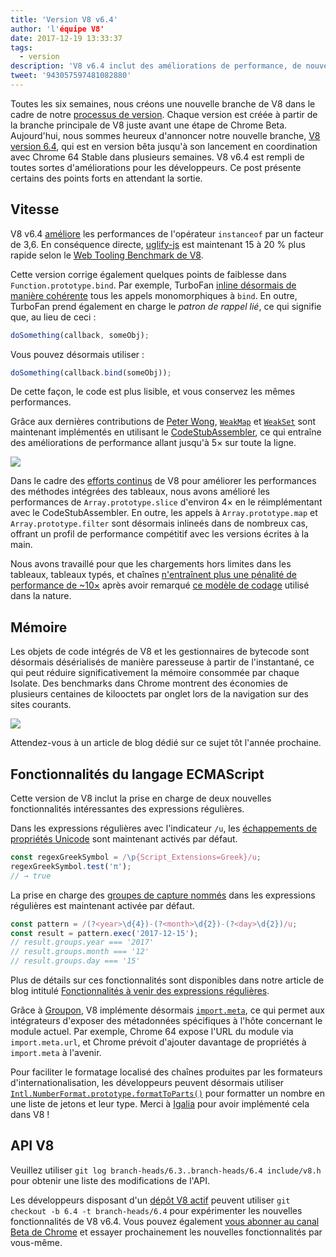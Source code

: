 ```yaml
---
title: 'Version V8 v6.4'
author: 'l'équipe V8'
date: 2017-12-19 13:33:37
tags:
  - version
description: 'V8 v6.4 inclut des améliorations de performance, de nouvelles fonctionnalités du langage JavaScript, et plus encore.'
tweet: '943057597481082880'
---
```

Toutes les six semaines, nous créons une nouvelle branche de V8 dans le cadre de notre [processus de version](/docs/release-process). Chaque version est créée à partir de la branche principale de V8 juste avant une étape de Chrome Beta. Aujourd'hui, nous sommes heureux d'annoncer notre nouvelle branche, [V8 version 6.4](https://chromium.googlesource.com/v8/v8.git/+log/branch-heads/6.4), qui est en version bêta jusqu'à son lancement en coordination avec Chrome 64 Stable dans plusieurs semaines. V8 v6.4 est rempli de toutes sortes d'améliorations pour les développeurs. Ce post présente certains des points forts en attendant la sortie.

<!--truncate-->
## Vitesse

V8 v6.4 [améliore](https://bugs.chromium.org/p/v8/issues/detail?id=6971) les performances de l'opérateur `instanceof` par un facteur de 3,6. En conséquence directe, [uglify-js](http://lisperator.net/uglifyjs/) est maintenant 15 à 20 % plus rapide selon le [Web Tooling Benchmark de V8](https://github.com/v8/web-tooling-benchmark).

Cette version corrige également quelques points de faiblesse dans `Function.prototype.bind`. Par exemple, TurboFan [inline désormais de manière cohérente](https://bugs.chromium.org/p/v8/issues/detail?id=6946) tous les appels monomorphiques à `bind`. En outre, TurboFan prend également en charge le _patron de rappel lié_, ce qui signifie que, au lieu de ceci :

```js
doSomething(callback, someObj);
```

Vous pouvez désormais utiliser :

```js
doSomething(callback.bind(someObj));
```

De cette façon, le code est plus lisible, et vous conservez les mêmes performances.

Grâce aux dernières contributions de [Peter Wong](https://twitter.com/peterwmwong), [`WeakMap`](https://developer.mozilla.org/en-US/docs/Web/JavaScript/Reference/Global_Objects/WeakMap) et [`WeakSet`](https://developer.mozilla.org/en-US/docs/Web/JavaScript/Reference/Global_Objects/WeakSet) sont maintenant implémentés en utilisant le [CodeStubAssembler](/blog/csa), ce qui entraîne des améliorations de performance allant jusqu'à 5× sur toute la ligne.

![](/_img/v8-release-64/weak-collection.svg)

Dans le cadre des [efforts continus](https://bugs.chromium.org/p/v8/issues/detail?id=1956) de V8 pour améliorer les performances des méthodes intégrées des tableaux, nous avons amélioré les performances de `Array.prototype.slice` d'environ 4× en le réimplémentant avec le CodeStubAssembler. En outre, les appels à `Array.prototype.map` et `Array.prototype.filter` sont désormais inlineés dans de nombreux cas, offrant un profil de performance compétitif avec les versions écrites à la main.

Nous avons travaillé pour que les chargements hors limites dans les tableaux, tableaux typés, et chaînes [n'entraînent plus une pénalité de performance de ~10×](https://bugs.chromium.org/p/v8/issues/detail?id=7027) après avoir remarqué [ce modèle de codage](/blog/elements-kinds#avoid-reading-beyond-length) utilisé dans la nature.

## Mémoire

Les objets de code intégrés de V8 et les gestionnaires de bytecode sont désormais désérialisés de manière paresseuse à partir de l'instantané, ce qui peut réduire significativement la mémoire consommée par chaque Isolate. Des benchmarks dans Chrome montrent des économies de plusieurs centaines de kilooctets par onglet lors de la navigation sur des sites courants.

![](/_img/v8-release-64/codespace-consumption.svg)

Attendez-vous à un article de blog dédié sur ce sujet tôt l'année prochaine.

## Fonctionnalités du langage ECMAScript

Cette version de V8 inclut la prise en charge de deux nouvelles fonctionnalités intéressantes des expressions régulières.

Dans les expressions régulières avec l'indicateur `/u`, les [échappements de propriétés Unicode](https://mathiasbynens.be/notes/es-unicode-property-escapes) sont maintenant activés par défaut.

```js
const regexGreekSymbol = /\p{Script_Extensions=Greek}/u;
regexGreekSymbol.test('π');
// → true
```

La prise en charge des [groupes de capture nommés](https://developers.google.com/web/updates/2017/07/upcoming-regexp-features#named_captures) dans les expressions régulières est maintenant activée par défaut.

```js
const pattern = /(?<year>\d{4})-(?<month>\d{2})-(?<day>\d{2})/u;
const result = pattern.exec('2017-12-15');
// result.groups.year === '2017'
// result.groups.month === '12'
// result.groups.day === '15'
```

Plus de détails sur ces fonctionnalités sont disponibles dans notre article de blog intitulé [Fonctionnalités à venir des expressions régulières](https://developers.google.com/web/updates/2017/07/upcoming-regexp-features).

Grâce à [Groupon](https://twitter.com/GrouponEng), V8 implémente désormais [`import.meta`](https://github.com/tc39/proposal-import-meta), ce qui permet aux intégrateurs d'exposer des métadonnées spécifiques à l'hôte concernant le module actuel. Par exemple, Chrome 64 expose l'URL du module via `import.meta.url`, et Chrome prévoit d'ajouter davantage de propriétés à `import.meta` à l'avenir.

Pour faciliter le formatage localisé des chaînes produites par les formateurs d'internationalisation, les développeurs peuvent désormais utiliser [`Intl.NumberFormat.prototype.formatToParts()`](https://github.com/tc39/proposal-intl-formatToParts) pour formatter un nombre en une liste de jetons et leur type. Merci à [Igalia](https://twitter.com/igalia) pour avoir implémenté cela dans V8 !

## API V8

Veuillez utiliser `git log branch-heads/6.3..branch-heads/6.4 include/v8.h` pour obtenir une liste des modifications de l'API.

Les développeurs disposant d'un [dépôt V8 actif](/docs/source-code#using-git) peuvent utiliser `git checkout -b 6.4 -t branch-heads/6.4` pour expérimenter les nouvelles fonctionnalités de V8 v6.4. Vous pouvez également [vous abonner au canal Beta de Chrome](https://www.google.com/chrome/browser/beta.html) et essayer prochainement les nouvelles fonctionnalités par vous-même.
